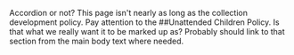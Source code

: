 Accordion or not? This page isn't nearly as long as the collection development policy. Pay attention to the ##Unattended Children Policy. Is that what we really want it to be marked up as? Probably should link to that section from the main body text where needed. 